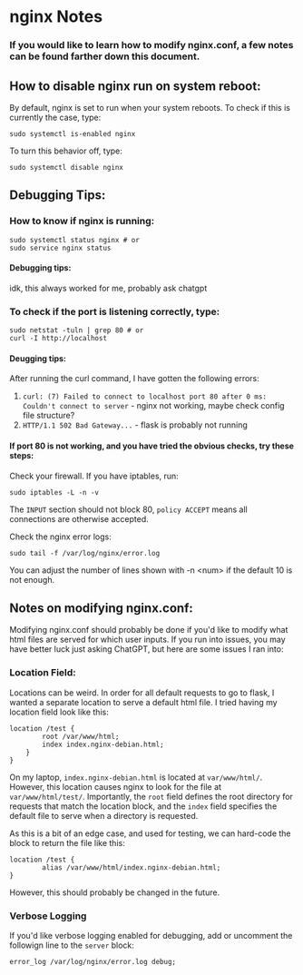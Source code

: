 # nginx Notes

### If you would like to learn how to modify nginx.conf, a few notes can be found farther down this document.

## How to disable nginx run on system reboot:
By default, nginx is set to run when your system reboots. To check if this is currently the case, type:
```
sudo systemctl is-enabled nginx
```

To turn this behavior off, type:
```
sudo systemctl disable nginx
```


## Debugging Tips:

### How to know if nginx is running:
```
sudo systemctl status nginx # or
sudo service nginx status
```
#### Debugging tips:
idk, this always worked for me, probably ask chatgpt

### To check if the port is listening correctly, type:
```
sudo netstat -tuln | grep 80 # or
curl -I http://localhost
```
#### Deugging tips:

After running the curl command, I have gotten the following errors:
1. `curl: (7) Failed to connect to localhost port 80 after 0 ms: Couldn't connect to server` - nginx not working, maybe check config file structure?
2. `HTTP/1.1 502 Bad Gateway...` - flask is probably not running

#### If port 80 is not working, and you have tried the obvious checks, try these steps:
Check your firewall. If you have iptables, run:
```
sudo iptables -L -n -v
```
The `INPUT` section should not block 80, `policy ACCEPT` means all connections are otherwise accepted.

Check the nginx error logs:
```
sudo tail -f /var/log/nginx/error.log
```
You can adjust the number of lines shown with -n \<num\> if the default 10 is not enough. 


## Notes on modifying nginx.conf:

Modifying nginx.conf should probably be done if you'd like to modify what html files are served for which user inputs. If you run into issues, you may have better luck just asking ChatGPT, but here are some issues I ran into:

### Location Field:
Locations can be weird. In order for all default requests to go to flask, I wanted a separate location to serve a default html file. I tried having my location field look like this:
```
location /test {
        root /var/www/html;
        index index.nginx-debian.html;
    }
}
```
On my laptop, `index.nginx-debian.html` is located at `var/www/html/`. However, this location causes nginx to look for the file at `var/www/html/test/`. Importantly, the `root` field defines the root directory for requests that match the location block, and the `index` field specifies the default file to serve when a directory is requested.

As this is a bit of an edge case, and used for testing, we can hard-code the block to return the file like this:

```
location /test {
        alias /var/www/html/index.nginx-debian.html; 
}
```
However, this should probably be changed in the future.

### Verbose Logging
If you'd like verbose logging enabled for debugging, add or uncomment the followign line to the `server` block:
```
error_log /var/log/nginx/error.log debug;
```